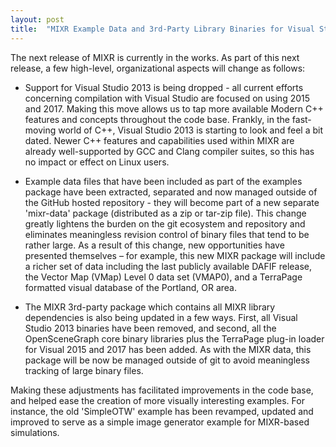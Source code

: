 ```yaml
---
layout: post
title:  "MIXR Example Data and 3rd-Party Library Binaries for Visual Studio"
---
```

The next release of MIXR is currently in the works. As part of this next release, a few high-level, organizational aspects will change as follows:

* Support for Visual Studio 2013 is being dropped - all current efforts concerning compilation with Visual Studio are focused on using 2015 and 2017. Making this move allows us to tap more available Modern C++ features and concepts throughout the code base. Frankly, in the fast-moving world of C++, Visual Studio 2013 is starting to look and feel a bit dated. Newer C++ features and capabilities used within MIXR are already well-supported by GCC and Clang compiler suites, so this has no impact or effect on Linux users.

* Example data files that have been included as part of the examples package have been extracted, separated and now managed outside of the GitHub hosted repository - they will become part of a new separate 'mixr-data' package (distributed as a zip or tar-zip file). This change greatly lightens the burden on the git ecosystem and repository and eliminates meaningless revision control of binary files that tend to be rather large. As a result of this change, new opportunities have presented themselves – for example, this new MIXR package will include a richer set of data including the last publicly available DAFIF release, the Vector Map (VMap) Level 0 data set (VMAP0), and a TerraPage formatted visual database of the Portland, OR area.

* The MIXR 3rd-party package which contains all MIXR library dependencies is also being updated in a few ways. First, all Visual Studio 2013 binaries have been removed, and second, all the OpenSceneGraph core binary libraries plus the TerraPage plug-in loader for Visual 2015 and 2017 has been added. As with the MIXR data, this package will be now be managed outside of git to avoid meaningless tracking of large binary files.

Making these adjustments has facilitated improvements in the code base, and helped ease the creation of more visually interesting examples. For instance, the old 'SimpleOTW' example has been revamped, updated and improved to serve as a simple image generator example for MIXR-based simulations.
